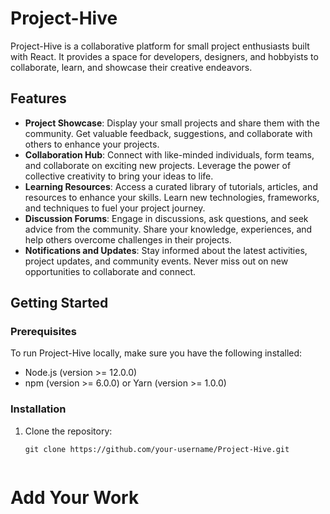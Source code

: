 # Project-Hive

Project-Hive is a collaborative platform for small project enthusiasts built with React. It provides a space for developers, designers, and hobbyists to collaborate, learn, and showcase their creative endeavors.

## Features

- **Project Showcase**: Display your small projects and share them with the community. Get valuable feedback, suggestions, and collaborate with others to enhance your projects.
- **Collaboration Hub**: Connect with like-minded individuals, form teams, and collaborate on exciting new projects. Leverage the power of collective creativity to bring your ideas to life.
- **Learning Resources**: Access a curated library of tutorials, articles, and resources to enhance your skills. Learn new technologies, frameworks, and techniques to fuel your project journey.
- **Discussion Forums**: Engage in discussions, ask questions, and seek advice from the community. Share your knowledge, experiences, and help others overcome challenges in their projects.
- **Notifications and Updates**: Stay informed about the latest activities, project updates, and community events. Never miss out on new opportunities to collaborate and connect.

## Getting Started

### Prerequisites

To run Project-Hive locally, make sure you have the following installed:

- Node.js (version >= 12.0.0)
- npm (version >= 6.0.0) or Yarn (version >= 1.0.0)

### Installation

1. Clone the repository:

   ```shell
   git clone https://github.com/your-username/Project-Hive.git


# Add Your Work

